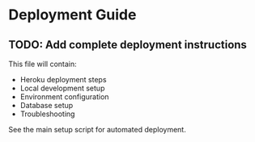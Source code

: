 # Deployment Guide

## TODO: Add complete deployment instructions

This file will contain:
- Heroku deployment steps
- Local development setup
- Environment configuration
- Database setup
- Troubleshooting

See the main setup script for automated deployment.
